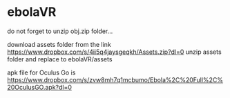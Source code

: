 # ebolaVR
do not forget to unzip obj.zip folder...



download assets folder from the link https://www.dropbox.com/s/4ii5q4jaysgeqkh/Assets.zip?dl=0
unzip assets folder and replace to ebolaVR/assets



apk file for Oculus Go is https://www.dropbox.com/s/zvw8mh7q1mcbumo/Ebola%2C%20Full%2C%20OculusGO.apk?dl=0
